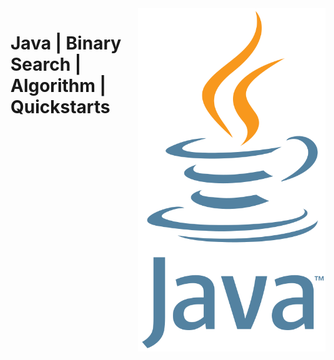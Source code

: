 <img src="assets/Java.svg" alt="Java" style="width: 300px;" align="right">

# Java | Binary Search | Algorithm | Quickstarts
